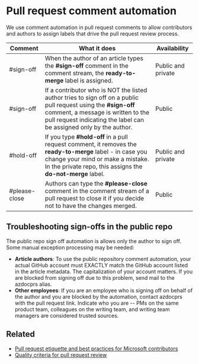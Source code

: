 # Pull request comment automation
We use comment automation in pull request comments to allow contributors and authors to assign labels that drive the pull request review process.

| Comment | What it does | Availability |
| --- | --- | --- |
| #sign-off |When the author of an article types the **#sign-off** comment in the comment stream, the **ready-to-merge** label is assigned. |Public and private |
| #sign-off |If a contributor who is NOT the listed author tries to sign off on a public pull request using the **#sign-off** comment, a message is written to the pull request indicating the label can be assigned only by the author. |Public |
| #hold-off |If you type **#hold-off** in a pull request comment, it removes the **ready-to-merge** label - in case you change your mind or make a mistake. In the private repo, this assigns the **do-not-merge** label. |Public and private |
| #please-close |Authors can type the **#please-close** comment in the comment stream of a pull request to close it if you decide not to have the changes merged. |Public |

## Troubleshooting sign-offs in the public repo
The public repo sign off automation is allows only the author to sign off. Some manual exception processing may be needed:

* **Article authors**: To use the public repository comment automation, your actual GitHub account must EXACTLY match the GitHub account listed in the article metadata. The capitalization of your account matters. If you are blocked from signing off due to this problem, send mail to the azdocprs alias.
* **Other employees**: If you are an employee who is signing off on behalf of the author and you are blocked by the automation, contact azdocprs with the pull request link. Indicate who you are -- PMs on the same product team, colleagues on the writing team, and writing team managers are considered trusted sources.

## Related
* [Pull request etiquette and best practices for Microsoft contributors](contributor-guide-pull-request-etiquette.md)
* [Quality criteria for pull request review](contributor-guide-pr-criteria.md)

